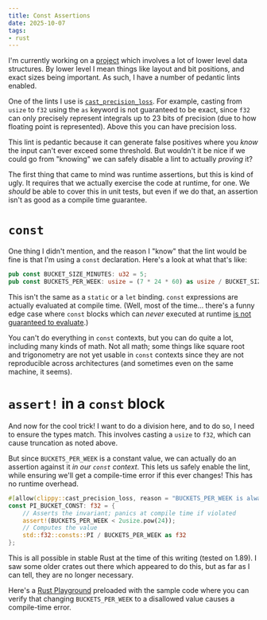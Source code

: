 ```yaml
---
title: Const Assertions
date: 2025-10-07
tags:
- rust
---
```


I'm currently working on a [project](https://github.com/stadiamaps/valinor) which involves a lot of lower level
data structures.
By lower level I mean things like layout and bit positions, and exact sizes being important.
As such, I have a number of pedantic lints enabled.

One of the lints I use is [`cast_precision_loss`](https://rust-lang.github.io/rust-clippy/master/index.html#cast_precision_loss).
For example, casting from `usize` to `f32` using the `as` keyword is not guaranteed to be exact,
since `f32` can only precisely represent integrals up to 23 bits of precision (due to how floating point is represented).
Above this you can have precision loss.

This lint is pedantic because it can generate false positives where you _know_ the input can't ever exceed some threshold.
But wouldn't it be nice if we could go from "knowing" we can safely disable a lint to actually _proving_ it?

The first thing that came to mind was runtime assertions, but this is kind of ugly.
It requires that we actually exercise the code at runtime, for one.
We _should_ be able to cover this in unit tests, but even if we do that,
an assertion isn't as good as a compile time guarantee.

# `const`

One thing I didn't mention, and the reason I "know" that the lint would be fine is that I'm using a `const` declaration.
Here's a look at what that's like:

```rust
pub const BUCKET_SIZE_MINUTES: u32 = 5;
pub const BUCKETS_PER_WEEK: usize = (7 * 24 * 60) as usize / BUCKET_SIZE_MINUTES as usize;
```

This isn't the same as a `static` or a `let` binding.
`const` expressions are actually evaluated at compile time.
(Well, most of the time... there's a funny edge case where `const` blocks which can _never_ executed at runtime
[is not guaranteed to evaluate](https://doc.rust-lang.org/reference/expressions/block-expr.html#const-blocks).)

You can't do everything in `const` contexts, but you can do quite a lot, including many kinds of math.
Not all math; some things like square root and trigonometry are not yet usable in `const` contexts
since they are not reproducible across architectures (and sometimes even on the same machine, it seems).

# `assert!` in a `const` block

And now for the cool trick!
I want to do a division here, and to do so, I need to ensure the types match.
This involves casting a `usize` to `f32`,
which can cause truncation as noted above.

But since `BUCKETS_PER_WEEK` is a constant value,
we can actually do an assertion against it _in our `const` context_.
This lets us safely enable the lint, while ensuring we'll get a compile-time error if this ever changes!
This has no runtime overhead.

```rust
#[allow(clippy::cast_precision_loss, reason = "BUCKETS_PER_WEEK is always <= 23 bits")]
const PI_BUCKET_CONST: f32 = {
    // Asserts the invariant; panics at compile time if violated
    assert!(BUCKETS_PER_WEEK < 2usize.pow(24));
	// Computes the value
    std::f32::consts::PI / BUCKETS_PER_WEEK as f32
};
```

This is all possible in stable Rust at the time of this writing (tested on 1.89).
I saw some older crates out there which appeared to do this,
but as far as I can tell, they are no longer necessary.

Here's a [Rust Playground](https://play.rust-lang.org/?version=stable&mode=debug&edition=2024&gist=dd294501c156f8d67f72a21f7dea27c4)
preloaded with the sample code
where you can verify that changing `BUCKETS_PER_WEEK` to a disallowed value causes a compile-time error.
